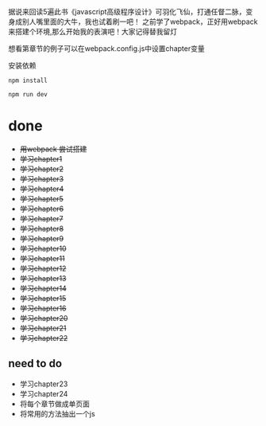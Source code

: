 据说来回读5遍此书《javascript高级程序设计》可羽化飞仙，打通任督二脉，变身成别人嘴里面的大牛，我也试着刷一吧！
之前学了webpack，正好用webpack来搭建个环境,那么开始我的表演吧！大家记得替我留灯

想看第章节的例子可以在webpack.config.js中设置chapter变量


安装依赖
```
npm install
```

```
npm run dev
```
# done

- ~~用webpack 尝试搭建~~
- ~~学习chapter1~~
- ~~学习chapter2~~
- ~~学习chapter3~~
- ~~学习chapter4~~
- ~~学习chapter5~~
- ~~学习chapter6~~
- ~~学习chapter7~~
- ~~学习chapter8~~
- ~~学习chapter9~~
- ~~学习chapter10~~
- ~~学习chapter11~~
- ~~学习chapter12~~
- ~~学习chapter13~~
- ~~学习chapter14~~
- ~~学习chapter15~~
- ~~学习chapter16~~
- ~~学习chapter20~~
- ~~学习chapter21~~
- ~~学习chapter22~~

## need to do

- 学习chapter23
- 学习chapter24
- 将每个章节做成单页面
- 将常用的方法抽出一个js